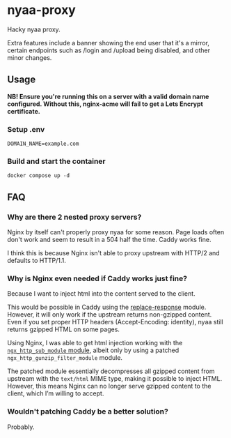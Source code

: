# nyaa-proxy

Hacky nyaa proxy.

Extra features include a banner showing the end user that it's a mirror, certain endpoints such as /login and /upload being disabled, and other minor changes.

## Usage

**NB! Ensure you're running this on a server with a valid domain name configured. Without this, nginx-acme will fail to get a Lets Encrypt certificate.**

### Setup .env

```shell
DOMAIN_NAME=example.com
```

### Build and start the container

```shell
docker compose up -d
```

## FAQ

### Why are there 2 nested proxy servers?

Nginx by itself can't properly proxy nyaa for some reason. Page loads often don't work and seem to result in a 504 half the time. Caddy works fine.

I think this is because Nginx isn't able to proxy upstream with HTTP/2 and defaults to HTTP/1.1.

### Why is Nginx even needed if Caddy works just fine?

Because I want to inject html into the content served to the client.

This would be possible in Caddy using the [replace-response](https://github.com/caddyserver/replace-response) module. However, it will only work if the upstream returns non-gzipped content. Even if you set proper HTTP headers (Accept-Encoding: identity), nyaa still returns gzipped HTML on some pages.

Using Nginx, I was able to get html injection working with the [`ngx_http_sub_module` module](https://nginx.org/en/docs/http/ngx_http_sub_module.html), albeit only by using a patched `ngx_http_gunzip_filter_module` module.

The patched module essentially decompresses all gzipped content from upstream with the `text/html` MIME type, making it possible to inject HTML. However, this means Nginx can no longer serve gzipped content to the client, which I’m willing to accept.

### Wouldn't patching Caddy be a better solution?

Probably.